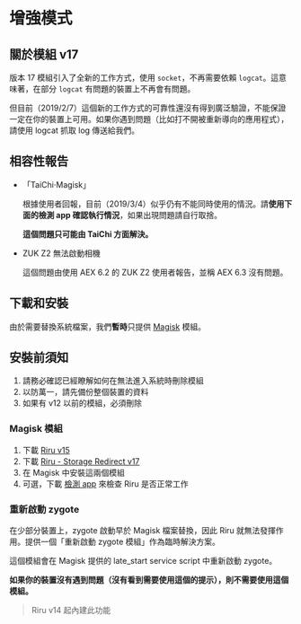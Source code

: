 
# 增強模式

## 關於模組 v17

版本 17 模組引入了全新的工作方式，使用 `socket`，不再需要依賴 `logcat`。這意味著，在部分 `logcat` 有問題的裝置上不再會有問題。

但目前（2019/2/7）這個新的工作方式的可靠性還沒有得到廣泛驗證，不能保證一定在你的裝置上可用。如果你遇到問題（比如打不開被重新導向的應用程式），請使用 logcat 抓取 log 傳送給我們。

## 相容性報告

* 「TaiChi·Magisk」

  根據使用者回報，目前（2019/3/4）似乎仍有不能同時使用的情況。請**使用下面的檢測 app 確認執行情況**，如果出現問題請自行取捨。

  **這個問題只可能由 TaiChi 方面解決。**

* ZUK Z2 無法啟動相機
  
  這個問題由使用 AEX 6.2 的 ZUK Z2 使用者報告，並稱 AEX 6.3 沒有問題。

## 下載和安裝

由於需要替換系統檔案，我們**暫時**只提供 [Magisk](https://forum.xda-developers.com/apps/magisk/official-magisk-v7-universal-systemless-t3473445) 模組。

## 安裝前須知

1. 請務必確認已經瞭解如何在無法進入系統時刪除模組
2. 以防萬一，請先備份整個裝置的資料
3. 如果有 v12 以前的模組，必須刪除

### Magisk 模組

1. 下載 [Riru v15](https://github.com/RikkaApps/Riru/releases/download/v15/magisk-riru-core-v15.zip)
2. 下載 [Riru - Storage Redirect v17](https://github.com/RikkaApps/StorageRedirect-assets/releases/download/assets/magisk-riru-storage-redirect-v17.zip)
3. 在 Magisk 中安裝這兩個模組
4. 可選，下載 [檢測 app](https://github.com/RikkaApps/Riru/releases/download/v15/app-release.apk) 來檢查 Riru 是否正常工作

### 重新啟動 zygote

在少部分裝置上，zygote 啟動早於 Magisk 檔案替換，因此 Riru 就無法發揮作用。提供一個「重新啟動 zygote 模組」作為臨時解決方案。

這個模組會在 Magisk 提供的 late_start service script 中重新啟動 zygote。

**如果你的裝置沒有遇到問題（沒有看到需要使用這個的提示），則不需要使用這個模組。**

> Riru v14 起內建此功能